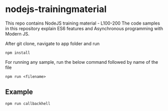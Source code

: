 # nodejs-trainingmaterial
This repo contains NodeJS training material - L100-200
The code samples in this repository explain ES6 features and Asynchronous programming with Modern JS. 

After git clone, navigate to app folder and run 

`
npm install
`

For running any sample, run the below command followed by name of the file

`
npm run <filename>
`
## Example

`
npm run callbackhell
`

